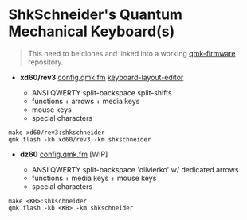 # ShkSchneider's Quantum Mechanical Keyboard(s)

> This need to be clones and linked into a working [qmk-firmware](https://github.com/qmk/qmk_firmware) repository.

- **xd60/rev3** [config.qmk.fm](https://config.qmk.fm/#/xd60/rev3/LAYOUT_60_ansi_split_bs_rshift) [keyboard-layout-editor](http://www.keyboard-layout-editor.com/#/gists/86fc87c6caffee86ffa3ae33e84f2f58)

  - ANSI QWERTY split-backspace split-shifts
  - functions + arrows + media keys
  - mouse keys
  - special characters

```
make xd60/rev3:shkschneider
qmk flash -kb xd60/rev3 -km shkschneider
```

- **dz60** [config.qmk.fm](https://config.qmk.fm/#/dz60/LAYOUT_olivierko) [WIP]

  - ANSI QWERTY split-backspace 'olivierko' w/ dedicated arrows
  - functions + media keys + mouse keys
  - special characters

```
make <KB>:shkschneider
qmk flash -kb <KB> -km shkschneider
```
